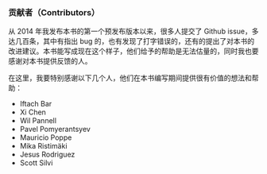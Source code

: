 ### 贡献者（Contributors）

从 2014 年我发布本书的第一个预发布版本以来，很多人提交了 Github issue，多达几百条，其中有指出 bug 的，也有发现了打字错误的，还有的提出了对本书的改进建议。本书能写成现在这个样子，他们给予的帮助是无法估量的，同时我也要感谢对本书提供反馈的人。

在这里，我要特别感谢以下几个人，他们在本书编写期间提供很有价值的想法和帮助：

- Iftach Bar
- Xi Chen
- Wil Pannell
- Pavel Pomyerantsyev
- Mauricio Poppe
- Mika Ristimäki
- Jesus Rodriguez
- Scott Silvi